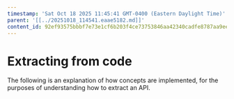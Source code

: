 ```yaml
---
timestamp: 'Sat Oct 18 2025 11:45:41 GMT-0400 (Eastern Daylight Time)'
parent: '[[../20251018_114541.eaae5182.md]]'
content_id: 92ef93575bbbf7e73e1cf6b203f4ce73753846aa42340cadfe8787aa9ee9820d
---
```


# Extracting from code

The following is an explanation of how concepts are implemented, for the purposes of understanding how to extract an API.
